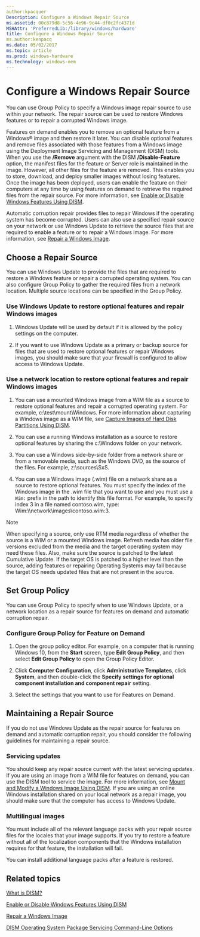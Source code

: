 ```yaml
---
author:kpacquer
Description: Configure a Windows Repair Source
ms.assetid: 00c879d8-5c56-4e96-9c44-df0c2fc4371d
MSHAttr: 'PreferredLib:/library/windows/hardware'
title: Configure a Windows Repair Source
ms.author:kenpacq
ms.date: 05/02/2017
ms.topic: article
ms.prod: windows-hardware
ms.technology: windows-oem
---
```


# Configure a Windows Repair Source


You can use Group Policy to specify a Windows image repair source to use within your network. The repair source can be used to restore Windows features or to repair a corrupted Windows image.

Features on demand enables you to remove an optional feature from a Windows® image and then restore it later. You can disable optional features and remove files associated with those features from a Windows image using the Deployment Image Servicing and Management (DISM) tools. When you use the **/Remove** argument with the DISM **/Disable-Feature** option, the manifest files for the feature or Server role is maintained in the image. However, all other files for the feature are removed. This enables you to store, download, and deploy smaller images without losing features. Once the image has been deployed, users can enable the feature on their computers at any time by using features on demand to retrieve the required files from the repair source. For more information, see [Enable or Disable Windows Features Using DISM](enable-or-disable-windows-features-using-dism.md).

Automatic corruption repair provides files to repair Windows if the operating system has become corrupted. Users can also use a specified repair source on your network or use Windows Update to retrieve the source files that are required to enable a feature or to repair a Windows image. For more information, see [Repair a Windows Image](repair-a-windows-image.md).


## <span id="BKMK_Specify"></span><span id="bkmk_specify"></span><span id="BKMK_SPECIFY"></span>Choose a Repair Source


You can use Windows Update to provide the files that are required to restore a Windows feature or repair a corrupted operating system. You can also configure Group Policy to gather the required files from a network location. Multiple source locations can be specified in the Group Policy.

### Use Windows Update to restore optional features and repair Windows images

1.  Windows Update will be used by default if it is allowed by the policy settings on the computer.

2.  If you want to use Windows Update as a primary or backup source for files that are used to restore optional features or repair Windows images, you should make sure that your firewall is configured to allow access to Windows Update.

### Use a network location to restore optional features and repair Windows images

1.  You can use a mounted Windows image from a WIM file as a source to restore optional features and repair a corrupted operating system. For example, c:\\test\\mount\\Windows. For more information about capturing a Windows image as a WIM file, see [Capture Images of Hard Disk Partitions Using DISM](capture-images-of-hard-disk-partitions-using-dism.md).

2.  You can use a running Windows installation as a source to restore optional features by sharing the c:\\Windows folder on your network.

3.  You can use a Windows side-by-side folder from a network share or from a removable media, such as the Windows DVD, as the source of the files. For example, z:\\sources\\SxS.

4.  You can use a Windows image (.wim) file on a network share as a source to restore optional features. You must specify the index of the Windows image in the .wim file that you want to use and you must use a `Wim:` prefix in the path to identify this file format. For example, to specify index 3 in a file named contoso.wim, type: Wim:\\\\network\\images\\contoso.wim:3.

> [!Note]
> When specifying a source, only use RTM media regardless of whether the source is a WIM or a mounted Windows image.  Refresh media has older file versions excluded from the media and the target operating system may need these files.  Also, make sure the source is patched to the latest Cumulative Update.  If the target OS is patched to a higher level than the source, adding features or repairing Operating Systems may fail because the target OS needs updated files that are not present in the source.

## <span id="BKMK_SetGPO"></span><span id="bkmk_setgpo"></span><span id="BKMK_SETGPO"></span>Set Group Policy


You can use Group Policy to specify when to use Windows Update, or a network location as a repair source for features on demand and automatic corruption repair.

### Configure Group Policy for Feature on Demand

1.  Open the group policy editor. For example, on a computer that is running Windows 10, from the **Start** screen, type **Edit Group Policy**, and then select **Edit Group Policy** to open the Group Policy Editor.

2.  Click **Computer Configuration**, click **Administrative Templates**, click **System**, and then double-click the **Specify settings for optional component installation and component repair** setting.

3.  Select the settings that you want to use for Features on Demand.

## <span id="BKMK_Maintain"></span><span id="bkmk_maintain"></span><span id="BKMK_MAINTAIN"></span>Maintaining a Repair Source


If you do not use Windows Update as the repair source for features on demand and automatic corruption repair, you should consider the following guidelines for maintaining a repair source.

### <span id="Servicing_updates"></span><span id="servicing_updates"></span><span id="SERVICING_UPDATES"></span>Servicing updates

You should keep any repair source current with the latest servicing updates. If you are using an image from a WIM file for features on demand, you can use the DISM tool to service the image. For more information, see [Mount and Modify a Windows Image Using DISM](mount-and-modify-a-windows-image-using-dism.md). If you are using an online Windows installation shared on your local network as a repair image, you should make sure that the computer has access to Windows Update.

### <span id="Multilingual_images"></span><span id="multilingual_images"></span><span id="MULTILINGUAL_IMAGES"></span>Multilingual images

You must include all of the relevant language packs with your repair source files for the locales that your image supports. If you try to restore a feature without all of the localization components that the Windows installation requires for that feature, the installation will fail.

You can install additional language packs after a feature is restored.

## <span id="related_topics"></span>Related topics


[What is DISM?](what-is-dism.md)

[Enable or Disable Windows Features Using DISM](enable-or-disable-windows-features-using-dism.md)

[Repair a Windows Image](repair-a-windows-image.md)

[DISM Operating System Package Servicing Command-Line Options](dism-operating-system-package-servicing-command-line-options.md)

 

 






